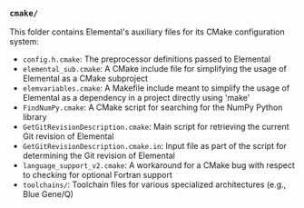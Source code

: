 ### `cmake/`

This folder contains Elemental's auxiliary files for its CMake configuration
system:

-  `config.h.cmake`: The preprocessor definitions passed to Elemental
-  `elemental_sub.cmake`: A CMake include file for simplifying the usage of
   Elemental as a CMake subproject
-  `elemvariables.cmake`: A Makefile include meant to simplify the usage of
   Elemental as a dependency in a project directly using 'make'
-  `FindNumPy.cmake`: A CMake script for searching for the NumPy Python library
-  `GetGitRevisionDescription.cmake`: Main script for retrieving the current
   Git revision of Elemental
-  `GetGitRevisionDescription.cmake.in`: Input file as part of the script for
   determining the Git revision of Elemental
-  `language_support_v2.cmake`: A workaround for a CMake bug with respect to 
   checking for optional Fortran support
-  `toolchains/`: Toolchain files for various specialized architectures 
   (e.g., Blue Gene/Q)
